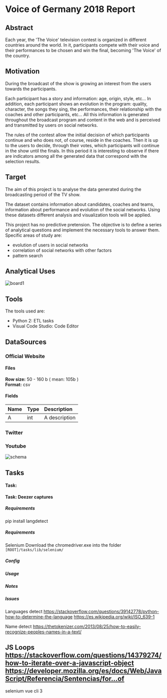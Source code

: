 # Voice of Germany 2018 Report

## Abstract
Each year, the 'The Voice' television contest is organized in different countries around the world.
In it, participants compete with their voice and their performances to be chosen and win the final, becoming 'The Voice' of the country.

## Motivation
During the broadcast of the show is growing an interest from the users towards the participants.

Each participant has a story and information:
age, origin, style, etc...
In addition, each participant shows an evolution in the program:
quality,  character, the songs they sing, the performances, their relationship with the coaches and other participants, etc...
All this information is generated throughout the broadcast program and content in the web and is perceived and transmitted by users on social networks.

The rules of the contest allow the initial decision of which participants continue and who does not, of course, reside in the coaches.
Then it is up to the users to decide, through their votes, which participants will continue in the show until the finals.
In this period it is interesting to observe if there are indicators among all the generated data that correspond with the selection results.


## Target
The aim of this project is to analyse the data generated during the broadcasting period of the TV show.

The dataset contains information about candidates, coaches and teams, information about performance and evolution of the social networks.
Using these datasets different analysis and visualization tools will be applied.

This project has no predictive pretension.
The objective is to define a series of analytical questions and implement the necessary tools to answer them.
Specific areas of study are:
- evolution of users in social networks
- correlation of social networks with other factors
- pattern search


## Analytical Uses
![board1](./docu/_images/readme/FILE_NAME.jpg)

## Tools
The tools used are:
- Python 2: ETL tasks
- Visual Code Studio: Code Editor

## DataSources

### Official Website
#### Files
**Row size:** 50 - 160 b ( mean: 105b )  
**Format:** csv

#### Fields
| Name | Type | Description |
| :------------- | :------------- | :------------- |
| A | int | A description |

### Twitter
### Youtube



![schema](./docu/_images/readme/dimensions-table.jpg)



## Tasks

#### Task:

#### Task: Deezer captures

##### Requirements
pip install langdetect


##### Requirements

Selenium
Download the chromedriver.exe into the folder
```[ROOT]/tasks/lib/selenium/ ```

##### Config
##### Usage
##### Notes

##### Issues

Languages detect
https://stackoverflow.com/questions/39142778/python-how-to-determine-the-language
https://es.wikipedia.org/wiki/ISO_639-1


Name detect
https://thetokenizer.com/2013/08/25/how-to-easily-recognize-peoples-names-in-a-text/


JS Loops
https://stackoverflow.com/questions/14379274/how-to-iterate-over-a-javascript-object
https://developer.mozilla.org/es/docs/Web/JavaScript/Referencia/Sentencias/for...of
--------------

selenium
vue cli 3
